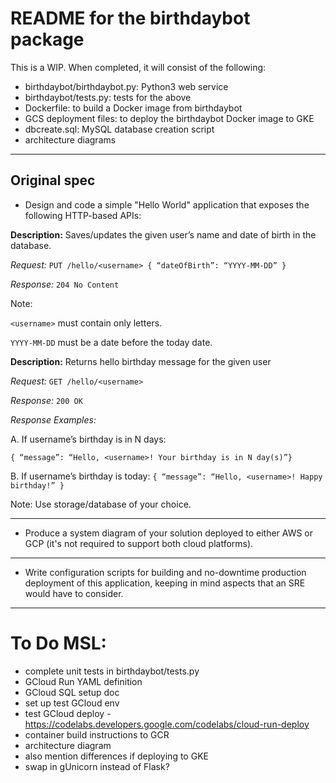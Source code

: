 # README for the birthdaybot package

This is a WIP. When completed, it will consist of the following:
* birthdaybot/birthdaybot.py: Python3 web service
* birthdaybot/tests.py: tests for the above
* Dockerfile: to build a Docker image from birthdaybot
* GCS deployment files: to deploy the birthdaybot Docker image to GKE
* dbcreate.sql: MySQL database creation script
* architecture diagrams

---

## Original spec
* Design and code a simple "Hello World" application that exposes the following
HTTP-based APIs:

**Description:** Saves/updates the given user’s name and date of birth in the database.

*Request:* `PUT /hello/<username> { “dateOfBirth”: “YYYY-MM-DD” }`

*Response:* `204 No Content`

Note:

`<username>` must contain only letters.

`YYYY-MM-DD` must be a date before the today date.

**Description:** Returns hello birthday message for the given user

*Request:* `GET /hello/<username>`

*Response:* `200 OK`

*Response Examples:*

A. If username’s birthday is in N days:

`{ “message”: “Hello, <username>! Your birthday is in N day(s)”}`

B. If username’s birthday is today:
`{ “message”: “Hello, <username>! Happy birthday!” }`

Note: Use storage/database of your choice.

---
* Produce a system diagram of your solution deployed to either AWS or GCP (it's not
required to support both cloud platforms).
---
* Write configuration scripts for building and no-downtime production deployment of
this application, keeping in mind aspects that an SRE would have to consider.
---

# To Do MSL:

* complete unit tests in birthdaybot/tests.py
* GCloud Run YAML definition
* GCloud SQL setup doc
* set up test GCloud env
* test GCloud deploy - https://codelabs.developers.google.com/codelabs/cloud-run-deploy
* container build instructions to GCR
* architecture diagram
* also mention differences if deploying to GKE
* swap in gUnicorn instead of Flask?